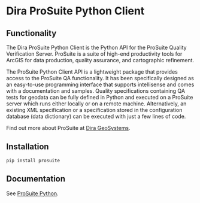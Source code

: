# Dira ProSuite Python Client

## Functionality

The Dira ProSuite Python Client is the Python API for the ProSuite Quality Verification Server. ProSuite is a suite of high-end productivity tools for ArcGIS for data production, quality assurance, and cartographic refinement.

The ProSuite Python Client API is a lightweight package that provides access to the ProSuite QA functionality. It has been specifically designed as an easy-to-use programming interface that supports intellisense and comes with a documentation and samples.
Quality specifications containing QA tests for geodata can be fully defined in Python and executed on a ProSuite server which runs either locally or on a remote machine. Alternatively, an existing XML specification or a specification stored in the configuration database (data dictionary) can be executed with just a few lines of code.

Find out more about ProSuite at [Dira GeoSystems](https://dirageosystems.ch/prosuite).

## Installation
``pip install prosuite``

## Documentation
See [ProSuite Python](https://dirageosystems.ch/prosuite/doc/api).


